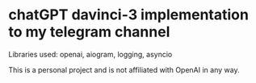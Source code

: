 # chatGPT davinci-3 implementation to my telegram channel 

Libraries used: openai, aiogram, logging, asyncio

This is a personal project and is not affiliated with OpenAI in any way.
